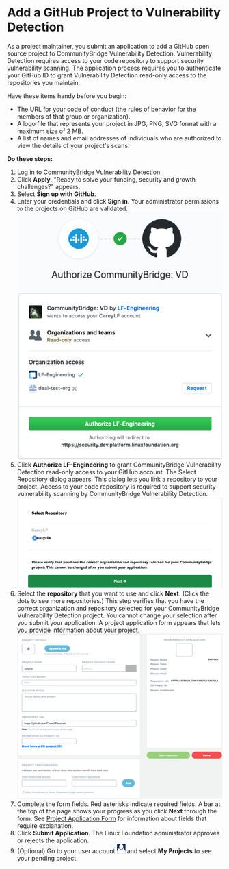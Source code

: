 # Add a GitHub Project to Vulnerability Detection

As a project maintainer, you submit an application to add a GitHub open source project to CommunityBridge Vulnerability Detection. Vulnerability Detection requires access to your code repository to support security vulnerability scanning. The application process requires you to authenticate your GitHub ID to grant Vulnerability Detection read-only access to the repositories you maintain.

Have these items handy before you begin:

* The URL for your code of conduct \(the rules of behavior for the members of that group or organization\).
* A logo file that represents your project in JPG, PNG, SVG format with a maximum size of 2 MB.
* A list of names and email addresses of individuals who are authorized to view the details of your project's scans.

**Do these steps:**

1. Log in to CommunityBridge Vulnerability Detection.
2. Click **Apply**. "Ready to solve your funding, security and growth challenges?" appears.
3. Select **Sign up with GitHub**.
4. Enter your credentials and click **Sign in**. Your administrator permissions to the projects on GitHub are validated. ![](../../../.gitbook/assets/7419009.png)
5. Click **Authorize LF-Engineering** to grant CommunityBridge Vulnerability Detection read-only access to your GitHub account. The Select Repository dialog appears. This dialog lets you link a repository to your project. Access to your code repository is required to support security vulnerability scanning by CommunityBridge Vulnerability Detection. ![](../../../.gitbook/assets/7419006.png)
6. Select the **repository** that you want to use and click **Next**. \(Click the dots to see more repositories.\) This step verifies that you have the correct organization and repository selected for your CommunityBridge Vulnerability Detection project. You cannot change your selection after you submit your application.  A project application form appears that lets you provide information about your project. ![](../../../.gitbook/assets/7419005.png)
7. Complete the form fields. Red asterisks indicate required fields. A bar at the top of the page shows your progress as you click **Next** through the form. See [Project Application Form](../../communitybridge-funding/project-application-form.md) for information about fields that require explanation.
8. Click **Submit Application**. The Linux Foundation administrator approves or rejects the application.
9. \(Optional\) Go to your user account ![](../../../.gitbook/assets/7419007.png) and select **My Projects** to see your pending project.

